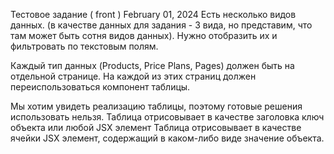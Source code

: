 Тестовое задание ( front )
February 01, 2024
Есть несколько видов данных. (в качестве данных для задания - 3 вида, но представим, что там может быть сотня видов данных). Нужно отобразить их и фильтровать по текстовым полям.

Каждый тип данных (Products, Price Plans, Pages) должен быть на отдельной странице. На каждой из этих страниц должен переиспользоваться компонент таблицы. 

Мы хотим увидеть реализацию таблицы, поэтому готовые решения использовать нельзя.
Таблица отрисовывает в качестве заголовка ключ объекта или любой JSX элемент
Таблица отрисовывает в качестве ячейки JSX элемент, содержащий в каком-либо виде значение объекта.

